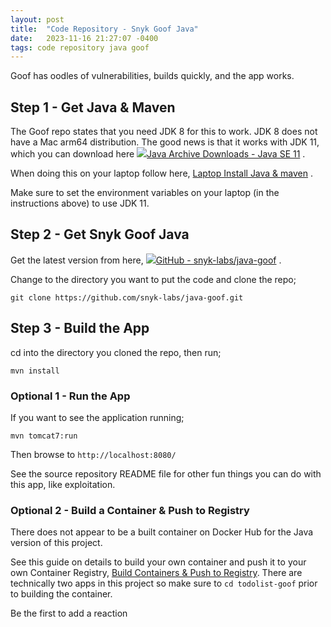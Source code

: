 ```yaml
---
layout: post
title:  "Code Repository - Snyk Goof Java"
date:   2023-11-16 21:27:07 -0400
tags: code repository java goof
---
```


Goof has oodles of vulnerabilities, builds quickly, and the app works.

## Step 1 - Get Java & Maven

The Goof repo states that you need JDK 8 for this to work. JDK 8 does not have a Mac arm64 distribution. The good news is that it works with JDK 11, which you can download here [![](Code%20Repository%20-%20Snyk%20Goof%20Java%20-%20Stephen%20Perciballi%20-%20Confluence/favicon-32.png)Java Archive Downloads - Java SE 11](https://www.oracle.com/java/technologies/javase/jdk11-archive-downloads.html) .

When doing this on your laptop follow here, [Laptop Install Java & maven](https://snyksec.atlassian.net/wiki/spaces/~629db3cb76c0360069f263e7/blog/2023/11/15/1750204429) .

Make sure to set the environment variables on your laptop (in the instructions above) to use JDK 11.

## Step 2 - Get Snyk Goof Java

Get the latest version from here, [![](Code%20Repository%20-%20Snyk%20Goof%20Java%20-%20Stephen%20Perciballi%20-%20Confluence/fluidicon.png)GitHub - snyk-labs/java-goof](https://github.com/snyk-labs/java-goof) .

Change to the directory you want to put the code and clone the repo;

`git clone https://github.com/snyk-labs/java-goof.git`

## Step 3 - Build the App

cd into the directory you cloned the repo, then run;

`mvn install`

### Optional 1 - Run the App

If you want to see the application running;

`mvn tomcat7:run`

Then browse to `http://localhost:8080/`

See the source repository README file for other fun things you can do with this app, like exploitation.

### Optional 2 - Build a Container & Push to Registry

There does not appear to be a built container on Docker Hub for the Java version of this project.

See this guide on details to build your own container and push it to your own Container Registry, [Build Containers & Push to Registry](https://snyksec.atlassian.net/wiki/spaces/~629db3cb76c0360069f263e7/blog/2023/11/16/1752432748). There are technically two apps in this project so make sure to `cd todolist-goof` prior to building the container.

Be the first to add a reaction